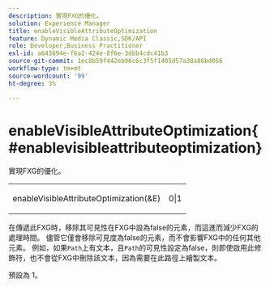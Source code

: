 ```yaml
---
description: 實現FXG的優化。
solution: Experience Manager
title: enableVisibleAttributeOptimization
feature: Dynamic Media Classic,SDK/API
role: Developer,Business Practitioner
exl-id: a643694e-f6a2-424e-8f6e-3dbb4cdc41b3
source-git-commit: 1ec8b59f442eb96c6c3f5f1405d57a38a86bd056
workflow-type: tm+mt
source-wordcount: '99'
ht-degree: 3%

---
```


# enableVisibleAttributeOptimization{#enablevisibleattributeoptimization}

實現FXG的優化。

<table id="simpletable_FDE0D8786BC747AF87A336452500E695"> 
 <tr class="strow"> 
  <td class="stentry"> <p><span class="codeph"> enableVisibleAttributeOptimization(&amp;E)</span> </p> </td> 
  <td class="stentry"> <p>0|1 </p></td> 
 </tr> 
</table>

在傳遞此FXG時，移除其可見性在FXG中設為false的元素，而這進而減少FXG的處理時間。 儘管它僅會移除可見度為false的元素，而不會影響FXG中的任何其他元素。 例如，如果`Path`上有文本，且`Path`的可見性設定為false，則即使啟用此修飾符，也不會從FXG中刪除該文本，因為需要在此路徑上繪製文本。

預設為 1。
